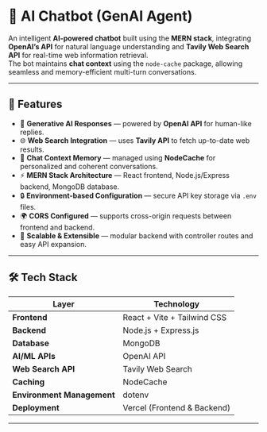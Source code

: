 # 🤖 AI Chatbot (GenAI Agent)

An intelligent **AI-powered chatbot** built using the **MERN stack**, integrating **OpenAI’s API** for natural language understanding and **Tavily Web Search API** for real-time web information retrieval.  
The bot maintains **chat context** using the `node-cache` package, allowing seamless and memory-efficient multi-turn conversations.

---

## 🚀 Features

- 🧠 **Generative AI Responses** — powered by **OpenAI API** for human-like replies.  
- 🌐 **Web Search Integration** — uses **Tavily API** to fetch up-to-date web results.  
- 💬 **Chat Context Memory** — managed using **NodeCache** for personalized and coherent conversations.  
- ⚡ **MERN Stack Architecture** — React frontend, Node.js/Express backend, MongoDB database.  
- 🔒 **Environment-based Configuration** — secure API key storage via `.env` files.  
- 🌍 **CORS Configured** — supports cross-origin requests between frontend and backend.  
- 🧩 **Scalable & Extensible** — modular backend with controller routes and easy API expansion.

---

## 🛠️ Tech Stack

| Layer | Technology |
|-------|-------------|
| **Frontend** | React + Vite + Tailwind CSS |
| **Backend** | Node.js + Express.js |
| **Database** | MongoDB |
| **AI/ML APIs** | OpenAI API |
| **Web Search API** | Tavily Web Search |
| **Caching** | NodeCache |
| **Environment Management** | dotenv |
| **Deployment** | Vercel (Frontend & Backend) |

---



